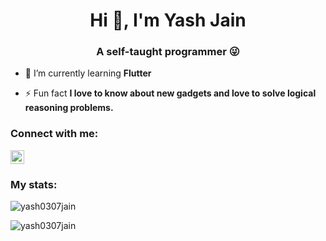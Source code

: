 <h1 align="center">Hi 👋, I'm Yash Jain</h1>
<h3 align="center">A self-taught programmer 😜</h3>

-   🌱 I’m currently learning **Flutter**

-   ⚡ Fun fact **I love to know about new gadgets and love to solve logical reasoning problems.**

### Connect with me:

<a href="https://linkedin.com/in/yash0307jain" target="blank">
    <img src="https://cdn.jsdelivr.net/npm/simple-icons@3.0.1/icons/linkedin.svg" alt="yash0307jain" height="22" width="22" />
</a>

### My stats:

<p>
    <img align="center" src="https://github-readme-stats.vercel.app/api/top-langs/?username=yash0307jain&layout=compact&hide=css,matlab&langs_count=10" alt="yash0307jain" />
</p>

<p>
    <img align="center" src="https://github-readme-stats.vercel.app/api?username=yash0307jain&show_icons=true" alt="yash0307jain" />
</p>
